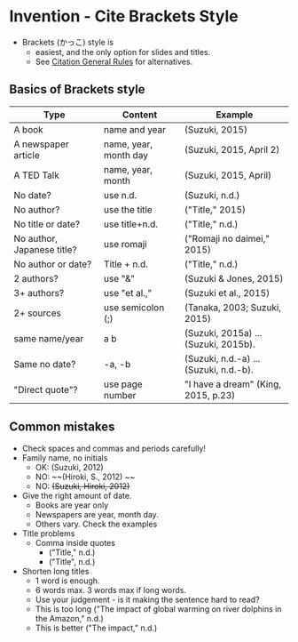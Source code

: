 # Invention - Cite Brackets Style
* Brackets (かっこ) style is 
    * easiest, and the only option for slides and titles.  
    * See [Citation General Rules](Invention-CitationGeneralRules) for alternatives. 

## Basics of Brackets style

|Type                |Content                |Example
|---                 |---                    |---
|A book              |name and year          |(Suzuki, 2015)
|A newspaper article |name, year, month day  |(Suzuki, 2015, April 2)
|A TED Talk          |name, year, month      |(Suzuki, 2015, April)
|No date?            |use n.d.               |(Suzuki, n.d.)
|No author?          |use the title          |("Title," 2015)
|No title or date?   |use title+n.d.         |("Title," n.d.)
|No author, Japanese title?     |use romaji  |("Romaji no daimei," 2015)
|No author or date?  |Title + n.d.           |("Title," n.d.)
|2 authors?          |use "&"                |(Suzuki & Jones, 2015)
|3+ authors?         |use "et al.,"          |(Suzuki et al., 2015)
|2+ sources          |use semicolon (;)      |(Tanaka, 2003; Suzuki, 2015)
|same name/year      |a b                    |(Suzuki, 2015a) ... (Suzuki, 2015b).
|Same no date?       |-a, -b                 |(Suzuki, n.d.-a) ... (Suzuki, n.d.-b).
|"Direct quote"?     |use page number        |"I have a dream" (King, 2015, p.23)


## Common mistakes
* Check spaces and commas and periods carefully!
* Family name, no initials
    * OK: (Suzuki, 2012) 
    * NO: ~~(Hiroki, S., 2012) ~~   
    * NO: ~~(Suzuki, Hiroki, 2012)~~
* Give the right amount of date. 
    * Books are year only
    * Newspapers are year, month day. 
    * Others vary. Check the examples
* Title problems
    * Comma inside quotes
        * ("Title," n.d.)
        * ("Title", n.d.)
* Shorten long titles 
    * 1 word is enough. 
    * 6 words max. 3 words max if long words. 
    * Use your judgement - is it making the sentence hard to read?
    * This is too long ("The impact of global warming on river dolphins in the Amazon," n.d.)
    * This is better ("The impact," n.d.) 